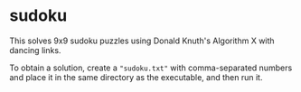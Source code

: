 # sudoku
This solves 9x9 sudoku puzzles using Donald Knuth's Algorithm X with dancing links. 

To obtain a solution, create a `"sudoku.txt"` with comma-separated numbers and place it in the same directory as the executable, and then run it.
